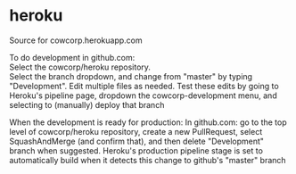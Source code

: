 # heroku
Source for cowcorp.herokuapp.com

To do development in github.com:<br>
Select the cowcorp/heroku repository.<br>
Select the branch dropdown, and change from "master" by typing "Development". 
Edit multiple files as needed. 
Test these edits by going to Heroku's pipeline page, dropdown the cowcorp-development menu, and selecting to (manually) deploy that branch

When the development is ready for production:
In github.com: go to the top level of cowcorp/heroku repository, create a new PullRequest, select SquashAndMerge (and confirm that), and then delete "Development" branch when suggested. 
Heroku's production pipeline stage is set to automatically build when it detects this change to github's "master" branch
